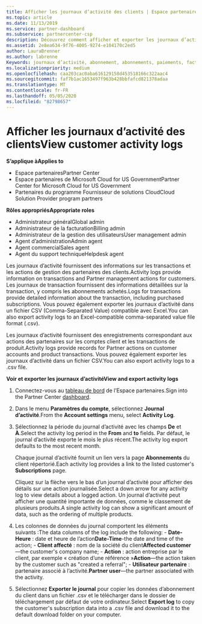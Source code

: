```yaml
---
title: Afficher les journaux d’activité des clients | Espace partenaires
ms.topic: article
ms.date: 11/13/2019
ms.service: partner-dashboard
ms.subservice: partnercenter-csp
description: Découvrez comment afficher et exporter les journaux d’activité pour obtenir des informations sur les transactions de compte client et d’autres activités de gestion des partenaires liées aux clients.
ms.assetid: 2e8ea634-9f76-4005-9274-e104170c2ed5
author: LauraBrenner
ms.author: labrenne
Keywords: journaux d’activité, abonnement, abonnements, paiements, facturation, transactions
ms.localizationpriority: medium
ms.openlocfilehash: caa203cac0aba616129158d453518166c322aac4
ms.sourcegitcommit: faf7b1ac1653497f963b428bbfafcd821378adaa
ms.translationtype: MT
ms.contentlocale: fr-FR
ms.lasthandoff: 05/05/2020
ms.locfileid: "82798657"
---
```

# <a name="view-customer-activity-logs"></a><span data-ttu-id="42cf7-104">Afficher les journaux d’activité des clients</span><span class="sxs-lookup"><span data-stu-id="42cf7-104">View customer activity logs</span></span>

<span data-ttu-id="42cf7-105">**S’applique à**</span><span class="sxs-lookup"><span data-stu-id="42cf7-105">**Applies to**</span></span>

- <span data-ttu-id="42cf7-106">Espace partenaires</span><span class="sxs-lookup"><span data-stu-id="42cf7-106">Partner Center</span></span>
- <span data-ttu-id="42cf7-107">Espace partenaires de Microsoft Cloud for US Government</span><span class="sxs-lookup"><span data-stu-id="42cf7-107">Partner Center for Microsoft Cloud for US Government</span></span>
- <span data-ttu-id="42cf7-108">Partenaires du programme Fournisseur de solutions Cloud</span><span class="sxs-lookup"><span data-stu-id="42cf7-108">Cloud Solution Provider program partners</span></span>

<span data-ttu-id="42cf7-109">**Rôles appropriés**</span><span class="sxs-lookup"><span data-stu-id="42cf7-109">**Appropriate roles**</span></span>

- <span data-ttu-id="42cf7-110">Administrateur général</span><span class="sxs-lookup"><span data-stu-id="42cf7-110">Global admin</span></span>
- <span data-ttu-id="42cf7-111">Administrateur de la facturation</span><span class="sxs-lookup"><span data-stu-id="42cf7-111">Billing admin</span></span>
- <span data-ttu-id="42cf7-112">Administrateur de la gestion des utilisateurs</span><span class="sxs-lookup"><span data-stu-id="42cf7-112">User management admin</span></span>
- <span data-ttu-id="42cf7-113">Agent d’administration</span><span class="sxs-lookup"><span data-stu-id="42cf7-113">Admin agent</span></span>
- <span data-ttu-id="42cf7-114">Agent commercial</span><span class="sxs-lookup"><span data-stu-id="42cf7-114">Sales agent</span></span>
- <span data-ttu-id="42cf7-115">Agent du support technique</span><span class="sxs-lookup"><span data-stu-id="42cf7-115">Helpdesk agent</span></span>

<span data-ttu-id="42cf7-116">Les journaux d’activité fournissent des informations sur les transactions et les actions de gestion des partenaires des clients.</span><span class="sxs-lookup"><span data-stu-id="42cf7-116">Activity logs provide information on transactions and Partner management actions for customers.</span></span> <span data-ttu-id="42cf7-117">Les journaux de transaction fournissent des informations détaillées sur la transaction, y compris les abonnements achetés.</span><span class="sxs-lookup"><span data-stu-id="42cf7-117">Logs for transactions provide detailed information about the transaction, including purchased subscriptions.</span></span> <span data-ttu-id="42cf7-118">Vous pouvez également exporter les journaux d’activité dans un fichier CSV (Comma-Separated Value) compatible avec Excel.</span><span class="sxs-lookup"><span data-stu-id="42cf7-118">You can also export activity logs to an Excel-compatible comma-separated value file format (.csv).</span></span>

<span data-ttu-id="42cf7-119">Les journaux d’activité fournissent des enregistrements correspondant aux actions des partenaires sur les comptes client et les transactions de produit.</span><span class="sxs-lookup"><span data-stu-id="42cf7-119">Activity logs provide records for Partner actions on customer accounts and product transactions.</span></span> <span data-ttu-id="42cf7-120">Vous pouvez également exporter les journaux d’activité dans un fichier&nbsp;CSV.</span><span class="sxs-lookup"><span data-stu-id="42cf7-120">You can also export activity logs to a .csv file.</span></span>

<span data-ttu-id="42cf7-121">**Voir et exporter les journaux d’activité**</span><span class="sxs-lookup"><span data-stu-id="42cf7-121">**View and export activity logs**</span></span>

1. <span data-ttu-id="42cf7-122">Connectez-vous au [tableau de bord](https://partner.microsoft.com/dashboard) de l’Espace partenaires.</span><span class="sxs-lookup"><span data-stu-id="42cf7-122">Sign into the Partner Center [dashboard](https://partner.microsoft.com/dashboard).</span></span>

2. <span data-ttu-id="42cf7-123">Dans le menu **Paramètres du compte**, sélectionnez **Journal d’activité**.</span><span class="sxs-lookup"><span data-stu-id="42cf7-123">From the **Account settings** menu, select **Activity Log**.</span></span>
2.  <span data-ttu-id="42cf7-124">Sélectionnez la période du journal d’activité avec les champs **De** et **À**.</span><span class="sxs-lookup"><span data-stu-id="42cf7-124">Select the activity log period in the **From** and **to** fields.</span></span> <span data-ttu-id="42cf7-125">Par défaut, le journal d’activité exporte le mois le plus récent.</span><span class="sxs-lookup"><span data-stu-id="42cf7-125">The activity log export defaults to the most recent month.</span></span>

    <span data-ttu-id="42cf7-126">Chaque journal d’activité fournit un lien vers la page **Abonnements** du client répertorié.</span><span class="sxs-lookup"><span data-stu-id="42cf7-126">Each activity log provides a link to the listed customer's **Subscriptions** page.</span></span>

    <span data-ttu-id="42cf7-127">Cliquez sur la flèche vers le bas d’un journal d’activité pour afficher des détails sur une action journalisée.</span><span class="sxs-lookup"><span data-stu-id="42cf7-127">Select a down arrow for any activity log to view details about a logged action.</span></span> <span data-ttu-id="42cf7-128">Un journal d’activité peut afficher une quantité importante de données, comme le classement de plusieurs produits.</span><span class="sxs-lookup"><span data-stu-id="42cf7-128">A single activity log can show a significant amount of data, such as the ordering of multiple products.</span></span>

3.   <span data-ttu-id="42cf7-129">Les colonnes de données du journal comportent les éléments suivants :</span><span class="sxs-lookup"><span data-stu-id="42cf7-129">The data columns of the log include the following:</span></span>
    -   <span data-ttu-id="42cf7-130">**Date-Heure** : date et heure de l’action</span><span class="sxs-lookup"><span data-stu-id="42cf7-130">**Date-Time**-the date and time of the action;</span></span>
    -   <span data-ttu-id="42cf7-131">**Client affecté**&nbsp;: nom de la société du client</span><span class="sxs-lookup"><span data-stu-id="42cf7-131">**Affected customer**—the customer's company name;</span></span>
    -   <span data-ttu-id="42cf7-132">**Action** : action entreprise par le client, par exemple « création d’une référence »</span><span class="sxs-lookup"><span data-stu-id="42cf7-132">**Action**—the action taken by the customer such as "created a referral";</span></span>
    -   <span data-ttu-id="42cf7-133">**Utilisateur partenaire** : partenaire associé à l’activité.</span><span class="sxs-lookup"><span data-stu-id="42cf7-133">**Partner user**—the partner associated with the activity.</span></span>

4.  <span data-ttu-id="42cf7-134">Sélectionnez **Exporter le journal** pour copier les données d’abonnement du client dans un fichier .csv et le télécharger dans le dossier de téléchargement par défaut de votre ordinateur.</span><span class="sxs-lookup"><span data-stu-id="42cf7-134">Select **Export log** to copy the customer's subscription data into a .csv file and download it to the default download folder on your computer.</span></span>
    
 

 



